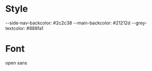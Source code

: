 # Style
--side-nav-backcolor: #2c2c38
--main-backcolor: #21212d
--grey-textcolor: #888fa1
# Font
open sans


